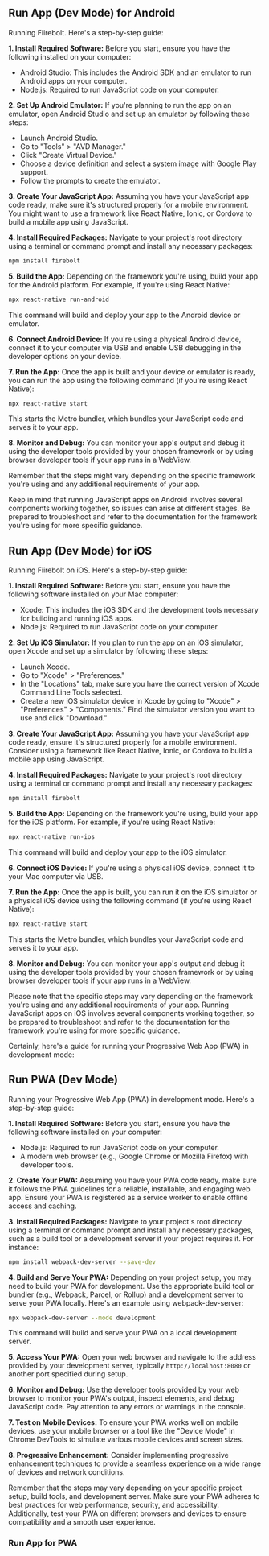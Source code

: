 ## Run App (Dev Mode) for Android

Running Fiirebolt. Here's a step-by-step guide:

**1. Install Required Software:**
Before you start, ensure you have the following installed on your computer:

- Android Studio: This includes the Android SDK and an emulator to run Android apps on your computer.
- Node.js: Required to run JavaScript code on your computer.

**2. Set Up Android Emulator:**
If you're planning to run the app on an emulator, open Android Studio and set up an emulator by following these steps:

- Launch Android Studio.
- Go to "Tools" > "AVD Manager."
- Click "Create Virtual Device."
- Choose a device definition and select a system image with Google Play support.
- Follow the prompts to create the emulator.

**3. Create Your JavaScript App:**
Assuming you have your JavaScript app code ready, make sure it's structured properly for a mobile environment. You might want to use a framework like React Native, Ionic, or Cordova to build a mobile app using JavaScript.

**4. Install Required Packages:**
Navigate to your project's root directory using a terminal or command prompt and install any necessary packages:

```bash
npm install firebolt
```

**5. Build the App:**
Depending on the framework you're using, build your app for the Android platform. For example, if you're using React Native:

```bash
npx react-native run-android
```

This command will build and deploy your app to the Android device or emulator.

**6. Connect Android Device:**
If you're using a physical Android device, connect it to your computer via USB and enable USB debugging in the developer options on your device.

**7. Run the App:**
Once the app is built and your device or emulator is ready, you can run the app using the following command (if you're using React Native):

```bash
npx react-native start
```

This starts the Metro bundler, which bundles your JavaScript code and serves it to your app.

**8. Monitor and Debug:**
You can monitor your app's output and debug it using the developer tools provided by your chosen framework or by using browser developer tools if your app runs in a WebView.

Remember that the steps might vary depending on the specific framework you're using and any additional requirements of your app.

Keep in mind that running JavaScript apps on Android involves several components working together, so issues can arise at different stages. Be prepared to troubleshoot and refer to the documentation for the framework you're using for more specific guidance.

## Run App (Dev Mode) for iOS

Running Fiirebolt on iOS. Here's a step-by-step guide:

**1. Install Required Software:**
Before you start, ensure you have the following software installed on your Mac computer:

- Xcode: This includes the iOS SDK and the development tools necessary for building and running iOS apps.
- Node.js: Required to run JavaScript code on your computer.

**2. Set Up iOS Simulator:**
If you plan to run the app on an iOS simulator, open Xcode and set up a simulator by following these steps:

- Launch Xcode.
- Go to "Xcode" > "Preferences."
- In the "Locations" tab, make sure you have the correct version of Xcode Command Line Tools selected.
- Create a new iOS simulator device in Xcode by going to "Xcode" > "Preferences" > "Components." Find the simulator version you want to use and click "Download."

**3. Create Your JavaScript App:**
Assuming you have your JavaScript app code ready, ensure it's structured properly for a mobile environment. Consider using a framework like React Native, Ionic, or Cordova to build a mobile app using JavaScript.

**4. Install Required Packages:**
Navigate to your project's root directory using a terminal or command prompt and install any necessary packages:

```bash
npm install firebolt
```

**5. Build the App:**
Depending on the framework you're using, build your app for the iOS platform. For example, if you're using React Native:

```bash
npx react-native run-ios
```

This command will build and deploy your app to the iOS simulator.

**6. Connect iOS Device:**
If you're using a physical iOS device, connect it to your Mac computer via USB.

**7. Run the App:**
Once the app is built, you can run it on the iOS simulator or a physical iOS device using the following command (if you're using React Native):

```bash
npx react-native start
```

This starts the Metro bundler, which bundles your JavaScript code and serves it to your app.

**8. Monitor and Debug:**
You can monitor your app's output and debug it using the developer tools provided by your chosen framework or by using browser developer tools if your app runs in a WebView.

Please note that the specific steps may vary depending on the framework you're using and any additional requirements of your app. Running JavaScript apps on iOS involves several components working together, so be prepared to troubleshoot and refer to the documentation for the framework you're using for more specific guidance.

Certainly, here's a guide for running your Progressive Web App (PWA) in development mode:

## Run PWA (Dev Mode)

Running your Progressive Web App (PWA) in development mode. Here's a step-by-step guide:

**1. Install Required Software:**
Before you start, ensure you have the following software installed on your computer:

- Node.js: Required to run JavaScript code on your computer.
- A modern web browser (e.g., Google Chrome or Mozilla Firefox) with developer tools.

**2. Create Your PWA:**
Assuming you have your PWA code ready, make sure it follows the PWA guidelines for a reliable, installable, and engaging web app. Ensure your PWA is registered as a service worker to enable offline access and caching.

**3. Install Required Packages:**
Navigate to your project's root directory using a terminal or command prompt and install any necessary packages, such as a build tool or a development server if your project requires it. For instance:

```bash
npm install webpack-dev-server --save-dev
```

**4. Build and Serve Your PWA:**
Depending on your project setup, you may need to build your PWA for development. Use the appropriate build tool or bundler (e.g., Webpack, Parcel, or Rollup) and a development server to serve your PWA locally. Here's an example using webpack-dev-server:

```bash
npx webpack-dev-server --mode development
```

This command will build and serve your PWA on a local development server.

**5. Access Your PWA:**
Open your web browser and navigate to the address provided by your development server, typically `http://localhost:8080` or another port specified during setup.

**6. Monitor and Debug:**
Use the developer tools provided by your web browser to monitor your PWA's output, inspect elements, and debug JavaScript code. Pay attention to any errors or warnings in the console.

**7. Test on Mobile Devices:**
To ensure your PWA works well on mobile devices, use your mobile browser or a tool like the "Device Mode" in Chrome DevTools to simulate various mobile devices and screen sizes.

**8. Progressive Enhancement:**
Consider implementing progressive enhancement techniques to provide a seamless experience on a wide range of devices and network conditions.

Remember that the steps may vary depending on your specific project setup, build tools, and development server. Make sure your PWA adheres to best practices for web performance, security, and accessibility. Additionally, test your PWA on different browsers and devices to ensure compatibility and a smooth user experience.

### Run App for PWA
